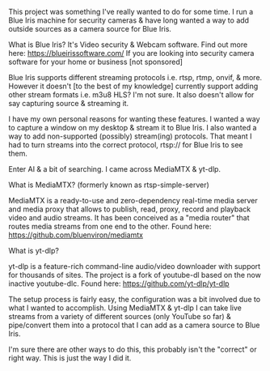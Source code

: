 This project was something I've really wanted to do for some time.
I run a Blue Iris machine for security cameras & have long wanted a way to add outside
sources as a camera source for Blue Iris.

What is Blue Iris?
It's Video security & Webcam software.
Find out more here: https://blueirissoftware.com/
If you are looking into security camera software for your home or business [not sponsored]

Blue Iris supports different streaming protocols i.e. rtsp, rtmp, onvif, & more.
However it doesn't [to the best of my knowledge] currently support adding other stream formats i.e. m3u8
HLS? I'm not sure. It also doesn't allow for say capturing source & streaming it.

I have my own personal reasons for wanting these features. I wanted a way to capture a window
on my desktop & stream it to Blue Iris. I also wanted a way to add non-supported (possibly) stream(ing) protocols. That meant I had to turn streams into the correct protocol, rtsp:// for Blue Iris to see them.

Enter AI & a bit of searching. I came across MediaMTX & yt-dlp.

What is MediaMTX? (formerly known as rtsp-simple-server)

MediaMTX is a ready-to-use and zero-dependency real-time media server and media proxy that allows to publish, read, proxy, record and playback video and audio streams. It has been conceived as a "media router" that routes media streams from one end to the other.
Found here: https://github.com/bluenviron/mediamtx

What is yt-dlp?

yt-dlp is a feature-rich command-line audio/video downloader with support for thousands of sites. The project is a fork of youtube-dl based on the now inactive youtube-dlc.
Found here: https://github.com/yt-dlp/yt-dlp

The setup process is fairly easy, the configuration was a bit involved due to what I wanted to accomplish.
Using MediaMTX & yt-dlp I can take live streams from a variety of different sources (only YouTube so far) & pipe/convert them into a protocol that I can add as a camera source to Blue Iris.

I'm sure there are other ways to do this, this probably isn't the "correct" or right way. This is just
the way I did it.